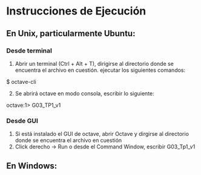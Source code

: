 # Instrucciones de Ejecución

## En Unix, particularmente Ubuntu:
### Desde terminal
1. Abrir un terminal (Ctrl + Alt + T), dirigirse al directorio donde se encuentra el archivo en cuestión.
ejecutar los siguientes comandos:

$ octave-cli

2. Se abrirá octave en modo consola, escribir lo siguiente:

octave:1> G03_TP1_v1

### Desde GUI
1. Si está instalado el GUI de octave, abrir Octave y dirgirse al directorio donde se encuentra el archivo en cuestión
2. Click derecho -> Run o desde el Command Window, escribir G03_Tp1_v1

## En Windows:




